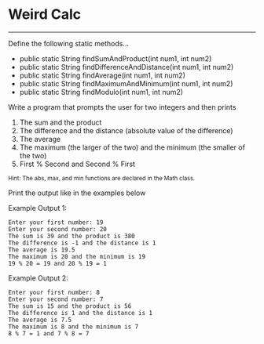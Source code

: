 # Weird Calc
---

Define the following static methods...
- public static String findSumAndProduct(int num1, int num2)
- public static String findDifferenceAndDistance(int num1, int num2)
- public static String findAverage(int num1, int num2)
- public static String findMaximumAndMinimum(int num1, int num2)
- public static String findModulo(int num1, int num2)

Write a program that prompts the user for two integers and then prints

  1. The sum and the product
  1. The difference and the distance (absolute value of the difference)
  1. The average
  1. The maximum (the larger of the two) and the minimum (the smaller of the two)
  1. First % Second and Second % First

<small>Hint: The abs, max, and min functions are declared in the Math class.</small>

Print the output like in the examples below

Example Output 1:
```
Enter your first number: 19
Enter your second number: 20
The sum is 39 and the product is 380
The difference is -1 and the distance is 1
The average is 19.5
The maximum is 20 and the minimum is 19
19 % 20 = 19 and 20 % 19 = 1
```

Example Output 2:
```
Enter your first number: 8
Enter your second number: 7
The sum is 15 and the product is 56
The difference is 1 and the distance is 1
The average is 7.5
The maximum is 8 and the minimum is 7
8 % 7 = 1 and 7 % 8 = 7
```
  